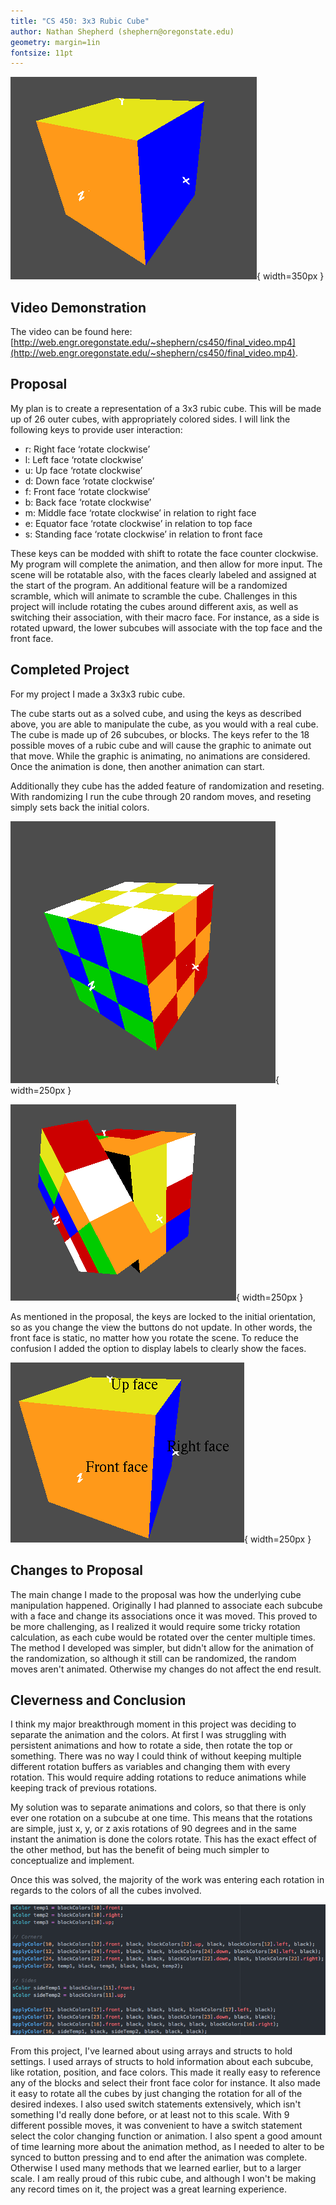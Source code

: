 ```yaml
---
title: "CS 450: 3x3 Rubic Cube"
author: Nathan Shepherd (shephern@oregonstate.edu)
geometry: margin=1in
fontsize: 11pt
---
```



![Rubic Cube](./img/plaincube.png){ width=350px }

## Video Demonstration
The video can be found here: [http://web.engr.oregonstate.edu/~shephern/cs450/final_video.mp4](http://web.engr.oregonstate.edu/~shephern/cs450/final_video.mp4).

## Proposal

My plan is to create a representation of a 3x3 rubic cube. This will be made up of 26 outer cubes, with appropriately colored sides. I will link the following keys to provide user interaction:

 - r: Right face ‘rotate clockwise’
 - l: Left face ‘rotate clockwise’
 - u: Up face ‘rotate clockwise’
 - d: Down face ‘rotate clockwise’
 - f: Front face ‘rotate clockwise’
 - b: Back face ‘rotate clockwise’
 - m: Middle face ‘rotate clockwise’ in relation to right face
 - e: Equator face ‘rotate clockwise’ in relation to top face
 - s: Standing face ‘rotate clockwise’ in relation to front face

These keys can be modded with shift to rotate the face counter clockwise. My program will complete the animation, and then allow for more input. The scene will be rotatable also, with the faces clearly labeled and assigned at the start of the program. An additional feature will be a randomized scramble, which will animate to scramble the cube.
Challenges in this project will include rotating the cubes around different axis, as well as switching their association, with their macro face. For instance, as a side is rotated upward, the lower subcubes will associate with the top face and the front face.

## Completed Project

For my project I made a 3x3x3 rubic cube.

The cube starts out as a solved cube, and using the keys as described above, you are able to manipulate the cube, as you would with a real cube.
The cube is made up of 26 subcubes, or blocks.
The keys refer to the 18 possible moves of a rubic cube and will cause the graphic to animate out that move.
While the graphic is animating, no animations are considered.
Once the animation is done, then another animation can start.

Additionally they cube has the added feature of randomization and reseting.
With randomizing I run the cube through 20 random moves, and reseting simply sets back the initial colors.

![A simple pattern on the rubic cube](./img/pattern1.png){ width=250px }

![Animation of a front face clockwise turn, 'f'](./img/animation.png){ width=250px }

As mentioned in the proposal, the keys are locked to the initial orientation, so as you change the view the buttons do not update.
In other words, the front face is static, no matter how you rotate the scene.
To reduce the confusion I added the option to display labels to clearly show the faces.

![Labels shown on cube](./img/displayLabels.png){ width=250px }

## Changes to Proposal

The main change I made to the proposal was how the underlying cube manipulation happened.
Originally I had planned to associate each subcube with a face and change its associations once it was moved.
This proved to be more challenging, as I realized it would require some tricky rotation calculation, as each cube would be rotated over the center multiple times.
The method I developed was simpler, but didn't allow for the animation of the randomization, so although it still can be randomized, the random moves aren't animated.
Otherwise my changes do not affect the end result.

## Cleverness and Conclusion

I think my major breakthrough moment in this project was deciding to separate the animation and the colors.
At first I was struggling with persistent animations and how to rotate a side, then rotate the top or something.
There was no way I could think of without keeping multiple different rotation buffers as variables and changing them with every rotation.
This would require adding rotations to reduce animations while keeping track of previous rotations.

My solution was to separate animations and colors, so that there is only ever one rotation on a subcube at one time.
This means that the rotations are simple, just x, y, or z axis rotations of 90 degrees and in the same instant the animation is done the colors rotate.
This has the exact effect of the other method, but has the benefit of being much simpler to conceptualize and implement.

Once this was solved, the majority of the work was entering each rotation in regards to the colors of all the cubes involved.

![Rotating colors of the front face](./img/code.png)

From this project, I've learned about using arrays and structs to hold settings.
I used arrays of structs to hold information about each subcube, like rotation, position, and face colors.
This made it really easy to reference any of the blocks and select their front face color for instance.
It also made it easy to rotate all the cubes by just changing the rotation for all of the desired indexes.
I also used switch statements extensively, which isn't something I'd really done before, or at least not to this scale.
With 9 different possible moves, it was convenient to have a switch statement select the color changing function or animation.
I also spent a good amount of time learning more about the animation method, as I needed to alter to be synced to button pressing and to end after the animation was complete.
Otherwise I used many methods that we learned earlier, but to a larger scale.
I am really proud of this rubic cube, and although I won't be making any record times on it, the project was a great learning experience.

